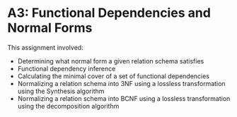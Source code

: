 # A3: Functional Dependencies and Normal Forms

This assignment involved:
- Determining what normal form a given relation schema satisfies
- Functional dependency inference
- Calculating the minimal cover of a set of functional dependencies
- Normalizing a relation schema into 3NF using a lossless transformation using the Synthesis algorithm
- Normalizing a relation schema into BCNF using a lossless transformation using the decomposition algorithm
